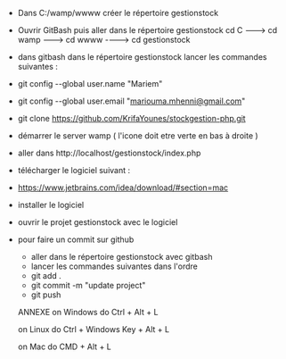 
- Dans C:/wamp/wwww  créer le répertoire gestionstock
- Ouvrir GitBash puis aller dans le répertoire gestionstock 
cd C  ---> cd wamp ---> cd wwww ----> cd gestionstock
- dans gitbash dans le répertoire gestionstock lancer les commandes suivantes :
- git config --global user.name "Mariem"
- git config --global user.email "mariouma.mhenni@gmail.com"
- git clone https://github.com/KrifaYounes/stockgestion-php.git
- démarrer le server wamp ( l'icone doit etre verte en bas à droite )
- aller dans http://localhost/gestionstock/index.php



- télécharger le logiciel suivant :
- https://www.jetbrains.com/idea/download/#section=mac
- installer le logiciel 
- ouvrir le projet gestionstock avec le logiciel



- pour faire un commit sur github 
    - aller dans le répertoire gestionstock avec gitbash
    - lancer les commandes suivantes dans l'ordre
    - git add .
    - git commit -m "update project"
    - git push
    
    
    
    
    ANNEXE
    on Windows do Ctrl + Alt + L
    
    on Linux do Ctrl + Windows Key + Alt + L
    
    on Mac do CMD + Alt + L